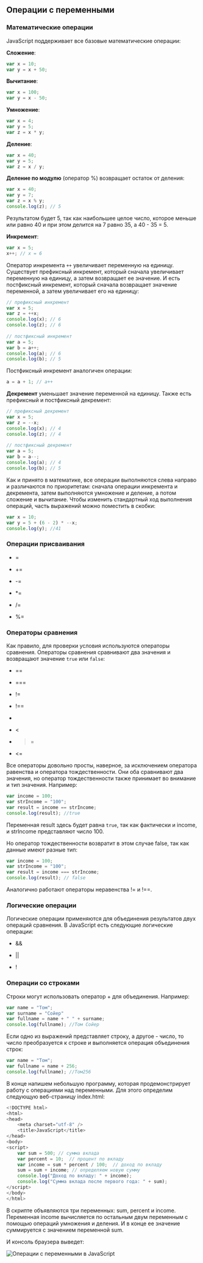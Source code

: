 ## Операции с переменными

### Математические операции

JavaScript поддерживает все базовые математические операции:

**Сложение**:

```js
var x = 10;
var y = x + 50;
```

**Вычитание**:

```js
var x = 100;
var y = x - 50;
```

**Умножение**:

```js
var x = 4;
var y = 5;
var z = x * y;
```

**Деление**:

```js
var x = 40;
var y = 5;
var z = x / y;
```

**Деление по модулю** (оператор %) возвращает остаток от деления:

```js
var x = 40;
var y = 7;
var z = x % y;
console.log(z); // 5
```

Результатом будет 5, так как наибольшее целое число, которое меньше или равно 40 и при этом делится на 7 равно 35, а 40 - 35 = 5.

**Инкремент**:

```js
var x = 5;
x++; // x = 6
```

Оператор инкремента `++` увеличивает переменную на единицу. Существует префиксный инкремент, который сначала увеличивает переменную 
на единицу, а затем возвращает ее значение. И есть постфиксный инкремент, который сначала возвращает значение переменной, а затем увеличивает его на единицу:

```js
// префиксный инкремент
var x = 5;
var z = ++x;
console.log(x); // 6
console.log(z); // 6
    
// постфиксный инкремент
var a = 5;
var b = a++;
console.log(a); // 6
console.log(b); // 5
```

Постфиксный инкремент аналогичен операции:

```js
a = a + 1; // a++
```

**Декремент** уменьшает значение переменной на единицу. Также есть префиксный и постфиксный декремент:

```js
// префиксный декремент
var x = 5;
var z = --x;
console.log(x); // 4
console.log(z); // 4
    
// постфиксный декремент
var a = 5;
var b = a--;
console.log(a); // 4
console.log(b); // 5
```

Как и принято в математике, все операции выполняются слева направо и различаются по приоритетам: сначала операции инкремента и декремента, затем 
выполняются умножение и деление, а потом сложение и вычитание. Чтобы изменить стандартный ход выполнения операций, часть выражений можно поместить в скобки:

```js
var x = 10;
var y = 5 + (6 - 2) * --x;
console.log(y); //41
```

### Операции присваивания

- =

- +=

- -=

- *=

- /=

- %=

### Операторы сравнения

Как правило, для проверки условия используются операторы сравнения. Операторы сравнения сравнивают два значения и возвращают значение 
`true` или `false`:

- ==

- ===

- !=

- !==

- >

- <

- >=

- <=

Все операторы довольно просты, наверное, за исключением оператора равенства и оператора тождественности. Они оба сравнивают два значения, но оператор тождественности также принимает во внимание 
и тип значения. Например:

```js
var income = 100;
var strIncome = "100";
var result = income == strIncome;
console.log(result); //true
```

Переменная result здесь будет равна `true`, так как фактически и income, и strIncome представляют число 100.

Но оператор тождественности возвратит в этом случае false, так как данные имеют разные тип:

```js
var income = 100;
var strIncome = "100";
var result = income === strIncome;
console.log(result); // false
```

Аналогично работают операторы неравенства != и !==.

### Логические операции

Логические операции применяются для объединения результатов двух операций сравнения. В JavaScript есть следующие логические операции:

- &&

- ||

- !

### Операции со строками

Строки могут использовать оператор + для объединения. Например:

```js
var name = "Том";
var surname = "Сойер"
var fullname = name + " " + surname;
console.log(fullname); //Том Сойер
```

Если одно из выражений представляет строку, а другое - число, то число преобразуется к строке и выполняется операция объединения строк:

```js
var name = "Том";
var fullname = name + 256;
console.log(fullname); //Том256
```

В конце напишем небольшую программу, которая продемонстрирует работу с операциями над переменными. Для этого определим следующую веб-страницу index.html:

```js
<!DOCTYPE html>
<html>
<head>
    <meta charset="utf-8" />
    <title>JavaScript</title>
</head>
<body>
<script>
    var sum = 500; // сумма вклада
    var percent = 10;  // процент по вкладу
    var income = sum * percent / 100;  // доход по вкладу
    sum = sum + income; // определяем новую сумму
    console.log("Доход по вкладу: " + income);
    console.log("Сумма вклада после первого года: " + sum);
</script>
</body>
</html>
```

В скрипте объявляются три переменных: sum, percent и income. Переменная income вычисляется по остальным двум переменным с помощью операций умножения и деления. И в конце ее значение суммируется 
с значением переменной sum.

И консоль браузера выведет:

![Операции с переменными в JavaScript](https://metanit.com/web/javascript/pics/2.1.png)

